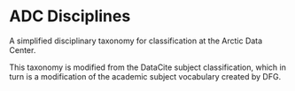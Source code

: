 # ADC Disciplines

A simplified disciplinary taxonomy for classification at the Arctic Data Center.

This taxonomy is modified from the DataCite subject classification, which in turn
is a modification of the academic subject vocabulary created by DFG.
